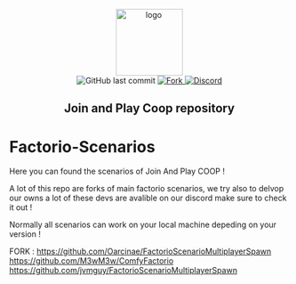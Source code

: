<p align="center">
  <a href="https://joinandplaycoop.com/">
    <img alt="logo" src="https://i.imgur.com/2mH4I3j.png" width="120">
  </a>
  <br>
    <img alt="GitHub last commit" src="https://img.shields.io/github/last-commit/joinandplaycoop/Factorio-Scenarios.svg">
  <a href="http://github.com/joinandplaycoop/Factorio-Scenarios/fork">
    <img src="https://img.shields.io/github/forks/joinandplaycoop/Factorio-Scenarios?label=Forks" alt="Fork">
  </a>
  <a href="https://discord.joinandplaycoop.com">
    <img src="https://discordapp.com/api/guilds/420865611279630336/widget.png?style=shield" alt="Discord">
  </a>
</p>
<h2 align="center">Join and Play Coop repository</h2>



# Factorio-Scenarios
Here you can found the scenarios of Join And Play COOP !


A lot of this repo are forks of main factorio scenarios, we try also to delvop our owns a lot of these devs are avalible on our discord make sure to check it out !

Normally all scenarios can work on your local machine depeding on your version !

FORK :
https://github.com/Oarcinae/FactorioScenarioMultiplayerSpawn
https://github.com/M3wM3w/ComfyFactorio
https://github.com/jvmguy/FactorioScenarioMultiplayerSpawn
